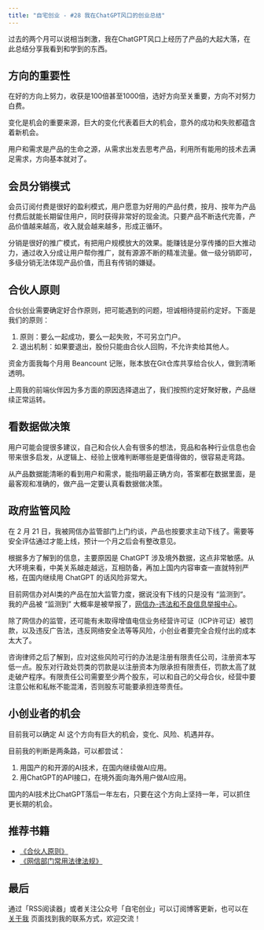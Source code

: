 ```yaml
---
title: "自宅创业 - #28 我在ChatGPT风口的创业总结"
---
```


过去的两个月可以说相当刺激，我在ChatGPT风口上经历了产品的大起大落，在此总结分享我看到和学到的东西。

## 方向的重要性

在好的方向上努力，收获是100倍甚至1000倍，选好方向至关重要，方向不对努力白费。

变化是机会的重要来源，巨大的变化代表着巨大的机会，意外的成功和失败都蕴含着新机会。

用户和需求是产品的生命之源，从需求出发去思考产品，利用所有能用的技术去满足需求，方向基本就对了。

## 会员分销模式

会员订阅付费是很好的盈利模式，用户愿意为好用的产品付费，按月、按年为产品付费后就能长期留住用户，同时获得非常好的现金流。只要产品不断迭代完善，产品价值越来越高，收入就会越来越多，形成正循环。

分销是很好的推广模式，有把用户规模放大的效果。能赚钱是分享传播的巨大推动力，通过收入分成让用户帮你推广，就有源源不断的精准流量。做一级分销即可，多级分销无法体现产品价值，而且有传销的嫌疑。

## 合伙人原则

合伙创业需要确定好合作原则，把可能遇到的问题，坦诚相待提前约定好。下面是我们的原则：

1. 原则：要么一起成功，要么一起失败，不可另立门户。
2. 退出机制：如果要退出，股份只能由合伙人回购，不允许卖给其他人。

资金方面我每个月用 Beancount 记账，账本放在Git仓库共享给合伙人，做到清晰透明。

上周我的前端伙伴因为多方面的原因选择退出了，我们按照约定好聚好散，产品继续正常运转。

## 看数据做决策

用户可能会提很多建议，自己和合伙人会有很多的想法，竞品和各种行业信息也会带来很多启发，从逻辑上、经验上很难判断哪些是更值得做的，很容易走弯路。

从产品数据能清晰的看到用户和需求，能指明最正确方向，答案都在数据里面，是最客观和准确的，做产品一定要认真看数据做决策。

## 政府监管风险

在 2 月 21 日，我被网信办监管部门上门约谈，产品也按要求主动下线了。需要等安全评估通过才能上线，预计一个月之后会有整改意见。

根据多方了解到的信息，主要原因是 ChatGPT 涉及境外数据，这点非常敏感。从大环境来看，中美关系越走越远，互相防备，再加上国内内容审查一直就特别严格，在国内继续用 ChatGPT 的话风险非常大。

目前网信办对AI类的产品在加大监管力度，据说没有下线的只是没有 “监测到“。我的产品被 “监测到” 大概率是被举报了，[网信办-违法和不良信息举报中心](https://www.12377.cn/)。

除了网信办的监管，还可能有未取得增值电信业务经营许可证（ICP许可证）被罚款，以及违反广告法，违反网络安全法等等风险，小创业者要完全合规付出的成本太大了。

咨询律师之后了解到，应对这些风险可行的办法是注册有限责任公司，注册资本写低一点。股东对行政处罚类的罚款是以注册资本为限承担有限责任，罚款太高了就走破产程序。有限责任公司需要至少两个股东，可以和自己的父母合伙，经营中要注意公帐和私帐不能混淆，否则股东可能要承担连带责任。

## 小创业者的机会

目前我可以确定 AI 这个方向有巨大的机会，变化、风险、机遇并存。

目前我的判断是两条路，可以都尝试：
1. 用国产的和开源的AI技术，在国内继续做AI应用。
2. 用ChatGPT的API接口，在境外面向海外用户做AI应用。

国内的AI技术比ChatGPT落后一年左右，只要在这个方向上坚持一年，可以抓住更长期的机会。

## 推荐书籍

- [《合伙人原则》](https://book.douban.com/subject/35218126/)
- [《网信部门常用法律法规》](https://book.douban.com/subject/36280996/)

## 最后

通过「RSS阅读器」或者关注公众号「自宅创业」可以订阅博客更新，也可以在 [关于我](/about) 页面找到我的联系方式，欢迎交流！
